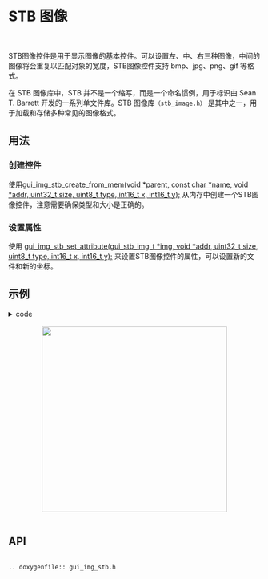 # STB 图像
<br>

STB图像控件是用于显示图像的基本控件。可以设置左、中、右三种图像，中间的图像将会重复以匹配对象的宽度，STB图像控件支持 bmp、jpg、png、gif 等格式。

在 STB 图像库中，STB 并不是一个缩写，而是一个命名惯例，用于标识由 Sean T. Barrett 开发的一系列单文件库。STB 图像库`（stb_image.h）` 是其中之一，用于加载和存储多种常见的图像格式。

## 用法

### 创建控件

使用[gui_img_stb_create_from_mem(void *parent,  const char *name, void *addr, uint32_t size, uint8_t type, int16_t x, int16_t y);](#api) 从内存中创建一个STB图像控件，注意需要确保类型和大小是正确的。

### 设置属性

使用 [gui_img_stb_set_attribute(gui_stb_img_t *img, void *addr, uint32_t size, uint8_t type, int16_t x, int16_t y);](#api) 来设置STB图像控件的属性，可以设置新的文件和新的坐标。

## 示例

<details> <summary>code</summary>

```c
#include "root_image_hongkong/ui_resource.h"
#include "gui_obj.h"
#include "gui_app.h"
#include "gui_img.h"
#include "gui_img_stb.h"

static void app_home_ui_design(gui_app_t *app)
{
    gui_stb_img_t *jpg = gui_img_stb_create_from_mem(&app->screen, "jpg", TEST_JPG, 0x6640, JPEG, 0, 0);
    gui_stb_img_t *png = gui_img_stb_create_from_mem(&app->screen, "png", TEST_PNG, 0x2B00, PNG, 170, 170);
}
```

</details>

<br>

<center><img width= "370" src="https://foruda.gitee.com/images/1703146027234656357/48137b9c_9325830.png" /></center>
<br>

<span id="api">

## API

</span>

```eval_rst

.. doxygenfile:: gui_img_stb.h

```

